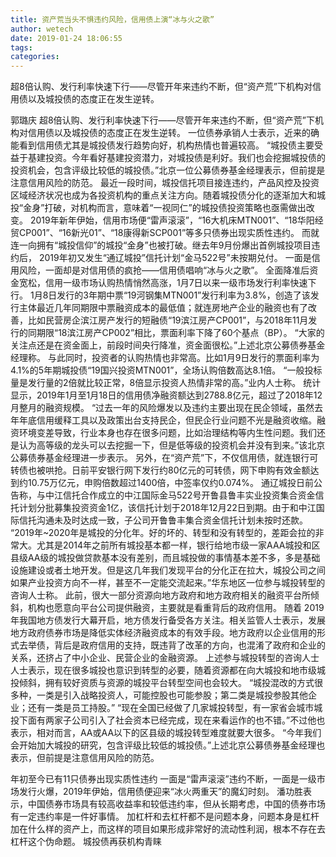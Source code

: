 ```yaml
---
title: 资产荒当头不惧违约风险，信用债上演“冰与火之歌”
author: wetech
date: 2019-01-24 18:06:55
tags: 
categories: 
---
```

超8倍认购、发行利率快速下行——尽管开年来违约不断，但“资产荒”下机构对信用债以及城投债的态度正在发生逆转。
<!-- more -->
郭璐庆
超8倍认购、发行利率快速下行——尽管开年来违约不断，但“资产荒”下机构对信用债以及城投债的态度正在发生逆转。
一位债券承销人士表示，近来的确能看到信用债尤其是城投债发行趋势向好，机构热情也普遍较高。
“城投债主要受益于基建投资。今年看好基建投资潜力，对城投债是利好。我们也会挖掘城投债的投资机会，包含评级比较低的城投债。”北京一位公募债券基金经理表示，但前提是注意信用风险的防范。
最近一段时间，城投信托项目接连违约，产品风控及投资区域经济状况也成为各投资机构的重点关注方向。随着城投债分化的逐渐加大和城投“金身”打破，对机构而言，意味着“一视同仁”的城投债投资策略也亟需做出改变。
2019年新年伊始，信用市场便“雷声滚滚”，“16大机床MTN001”、“18华阳经贸CP001”、“16新光01”、“18康得新SCP001”等多只债券出现实质性违约。
而就连一向拥有“城投信仰”的城投“金身”也被打破。继去年9月份爆出首例城投项目违约后， 2019年初又发生“通辽城投”信托计划“金马522号”未按期兑付。
一面是信用风险，一面却是对信用债的疯抢——信用债唱响“冰与火之歌”。
全面降准后资金宽松，信用一级市场认购热情悄然高涨，1月7日以来一级市场发行利率快速下行。
1月8日发行的3年期中票“19河钢集MTN001”发行利率为3.8%，创造了该发行主体最近几年同期限中票融资成本的最低值；就连房地产企业的融资也有了改善，比如民营房企滨江房产发行的短融债“19滨江房产CP001”，与2018年11月发行的同期限“18滨江房产CP002”相比，票面利率下降了60个基点（BP）。
“大家的关注点还是在资金面上，前段时间央行降准，资金面很松。”上述北京公募债券基金经理称。
与此同时，投资者的认购热情也非常高。比如1月9日发行的票面利率为4.1%的5年期城投债“19国兴投资MTN001”，全场认购倍数高达8.1倍。
“一般投标量是发行量的2倍就比较正常，8倍显示投资人热情非常的高。”业内人士称。
统计显示，2019年1月至1月18日的信用债净融资额达到2788.8亿元，超过了2018年12月整月的融资规模。
“过去一年的风险爆发以及违约主要出现在民企领域，虽然去年年底信用缓释工具以及政策出台支持民企，但民企行业问题不光是融资收缩。融资环境变差导致，行业本身也存在很多问题，比如治理结构等内生性问题。我们还是认为高等级的龙头可以去挖掘一下，但是低等级的投资机会并没有到来。”该北京公募债券基金经理进一步表示。
另外，在“资产荒”下，不仅信用债，就连银行可转债也被哄抢。日前平安银行网下发行约80亿元的可转债，网下申购有效金额达到约10.75万亿元，申购倍数超过1400倍，中签率仅约0.074%。
通辽城投日前公告称，与中江信托合作成立的中江国际金马522号开鲁县鲁丰实业投资集合资金信托计划分批募集投资资金1亿，该信托计划于2018年12月22日到期。由于和中江国际信托沟通未及时达成一致，子公司开鲁鲁丰集合资金信托计划未按时还款。
“2019年~2020年是城投的分化年。好的坏的、转型和没有转型的，差距会拉的非常大。尤其是2014年之前所有城投基本都一样，银行给地市级一家AAA城投和区县级AA级的城投做贷款基本没有差别，而且城投做的事情基本差不多，多是基础设施建设或者土地开发。但是这几年我们发现平台的分化正在拉大，城投公司之间如果产业投资方向不一样，甚至不一定能交流起来。”华东地区一位参与城投转型的咨询人士称。
此前，很大一部分资源向地方政府和地方政府相关的融资平台所倾斜，机构也愿意向平台公司提供融资，主要就是看重背后的政府信用。
随着 2019年我国地方债发行大幕开启，地方债发行备受各方关注。相关监管人士表示，发展地方政府债券市场是降低实体经济融资成本的有效手段。地方政府以企业信用的形式去举债，背后是政府信用的支持，既违背了改革的方向，也混淆了政府和企业的关系，还挤占了中小企业、民营企业的金融资源。
上述参与城投转型的咨询人士人士表示，现在很多城投也意识到转型的必要，随着资源都在向大城投和地市级城投倾斜，拥有较好资质与资源的城投平台转型空间也会较大。
“城投混改的方式很多种，一类是引入战略投资人，可能控股也可能参股；第二类是城投参股其他企业；还有一类是员工持股。”
“现在全国已经做了几家城投转型，有一家省会城市城投下面有两家子公司引入了社会资本已经完成，现在来看运作的也不错。”不过他也表示，相对而言，AA或AA以下的区县级的城投转型难度就要大很多。
“今年我们会开始加大城投的研究，包含评级比较低的城投债。”上述北京公募债券基金经理也表示，但前提是注意信用风险的防范。
 
 
年初至今已有11只债券出现实质性违约
一面是“雷声滚滚”违约不断，一面是一级市场发行火爆，2019年伊始，信用债便迎来“冰火两重天”的魔幻时刻。
潘功胜表示，中国债券市场具有较高收益率和较低违约率，但从长期考虑，中国的债券市场有一定违约率是一件好事情。
加杠杆和去杠杆都不是问题本身，问题本身是杠杆加在什么样的资产上，而这样的项目如果形成非常好的流动性利润，根本不存在去杠杆这个伪命题。
城投债再获机构青睐
